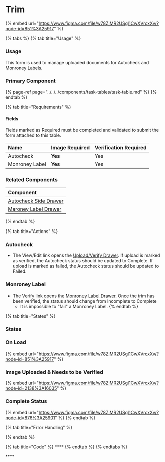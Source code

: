 # Trim

{% embed url="https://www.figma.com/file/w78ZiMR2USgl1CwXVrcxXv/?node-id=851%3A25917" %}

{% tabs %}
{% tab title="Usage" %}
### Usage

This form is used to manage uploaded documents for Autocheck and Monroney Labels. 

### Primary Component

{% page-ref page="../../../components/task-tables/task-table.md" %}
{% endtab %}

{% tab title="Requirements" %}
#### Fields

Fields marked as Required must be completed and validated to submit the form attached to this table.

| Name | Image Required | Verification Required |
| :--- | :--- | :--- |
| Autocheck | **Yes** | Yes |
| Monroney Label | **Yes** | Yes |

### Related Components

| Component |
| :--- |
| [Autocheck Side Drawer](../../../components/drawer/untitled.md) |
| [Maroney Label Drawer](../../drawer-templates/drawer-trim.md) |
{% endtab %}

{% tab title="Actions" %}
### Autocheck

* The View/Edit link opens the [Upload/Verify Drawer](../../drawer-templates/upload-verify-drawer.md). If upload is marked as verified, the Autocheck status should be updated to Complete. If upload is marked as failed, the Autocheck status should be updated to Failed.

### Monroney Label

* The Verify link opens the [Monroney Label Drawer](../../drawer-templates/drawer-trim.md). Once the trim has been verified, the status should change from Incomplete to Complete
  * It is impossible to "fail" a Monroney Label.
{% endtab %}

{% tab title="States" %}
### **States**

### **On Load**

{% embed url="https://www.figma.com/file/w78ZiMR2USgl1CwXVrcxXv/?node-id=851%3A25917" %}

### **Image Uploaded & Needs to be Verified**

{% embed url="https://www.figma.com/file/w78ZiMR2USgl1CwXVrcxXv/?node-id=2138%3A16035" %}

### Complete Status

{% embed url="https://www.figma.com/file/w78ZiMR2USgl1CwXVrcxXv/?node-id=876%3A25901" %}
{% endtab %}

{% tab title="Error Handling" %}

{% endtab %}

{% tab title="Code" %}
\*\*\*\*
{% endtab %}
{% endtabs %}





\*\*\*\*




